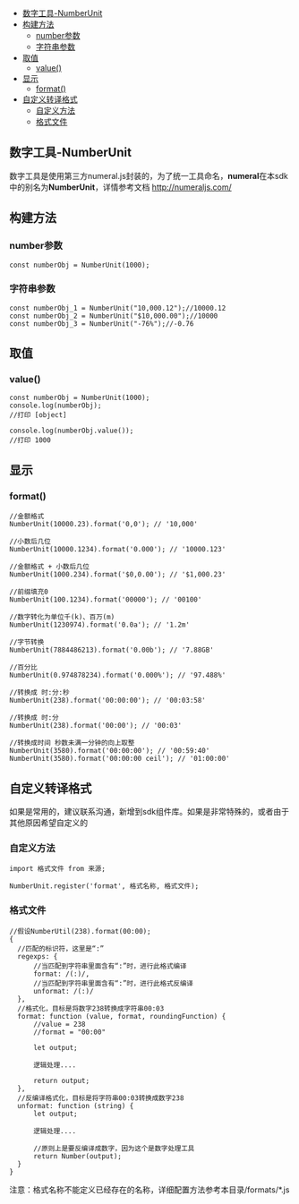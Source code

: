   
  
- [数字工具-NumberUnit](#数字工具-numberunit )
- [构建方法](#构建方法 )
  - [number参数](#number参数 )
  - [字符串参数](#字符串参数 )
- [取值](#取值 )
  - [value()](#value )
- [显示](#显示 )
  - [format()](#format )
- [自定义转译格式](#自定义转译格式 )
  - [自定义方法](#自定义方法 )
  - [格式文件](#格式文件 )
  
##  数字工具-NumberUnit
  
  
数字工具是使用第三方numeral.js封装的，为了统一工具命名，**numeral**在本sdk中的别名为**NumberUnit**，详情参考文档 http://numeraljs.com/
  
##  构建方法
  
  
###  number参数
  
  
```
const numberObj = NumberUnit(1000);
```
  
###  字符串参数
  
  
```
const numberObj_1 = NumberUnit("10,000.12");//10000.12
const numberObj_2 = NumberUnit("$10,000.00");//10000
const numberObj_3 = NumberUnit("-76%");//-0.76
```
  
##  取值
  
  
###  value()
  
  
```
const numberObj = NumberUnit(1000);
console.log(numberObj);
//打印 [object]
  
console.log(numberObj.value());
//打印 1000
```
  
##  显示
  
  
###  format()
  
  
```
//金额格式
NumberUnit(10000.23).format('0,0'); // '10,000'
  
//小数后几位
NumberUnit(10000.1234).format('0.000'); // '10000.123'
  
//金额格式 + 小数后几位
NumberUnit(1000.234).format('$0,0.00'); // '$1,000.23'
  
//前缀填充0
NumberUnit(100.1234).format('00000'); // '00100'
  
//数字转化为单位千(k)、百万(m)
NumberUnit(1230974).format('0.0a'); // '1.2m'
  
//字节转换
NumberUnit(7884486213).format('0.00b'); // '7.88GB'
  
//百分比
NumberUnit(0.974878234).format('0.000%'); // '97.488%'
  
//转换成 时:分:秒
NumberUnit(238).format('00:00:00'); // '00:03:58'
  
//转换成 时:分
NumberUnit(238).format('00:00'); // '00:03'
  
//转换成时间 秒数未满一分钟的向上取整
NumberUnit(3580).format('00:00:00'); // '00:59:40'
NumberUnit(3580).format('00:00:00 ceil'); // '01:00:00'
```
  
##  自定义转译格式
  
  
如果是常用的，建议联系沟通，新增到sdk组件库。如果是非常特殊的，或者由于其他原因希望自定义的
  
###  自定义方法
  
  
```
import 格式文件 from 来源;
  
NumberUnit.register('format', 格式名称, 格式文件);
```
  
###  格式文件
  
  
```
//假设NumberUtil(238).format(00:00);
{
  //匹配的标识符，这里是“:”
  regexps: {
      //当匹配到字符串里面含有“:”时，进行此格式编译
      format: /(:)/,
      //当匹配到字符串里面含有“:”时，进行此格式反编译
      unformat: /(:)/
  },
  //格式化，目标是将数字238转换成字符串00:03
  format: function (value, format, roundingFunction) {
      //value = 238
      //format = "00:00"
  
      let output;
  
      逻辑处理....
  
      return output;
  },
  //反编译格式化，目标是将字符串00:03转换成数字238
  unformat: function (string) {
      let output;
  
      逻辑处理....
  
      //原则上是要反编译成数字，因为这个是数字处理工具
      return Number(output);
  }
}
```
  
注意：格式名称不能定义已经存在的名称，详细配置方法参考本目录/formats/*.js
  